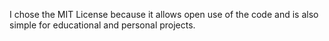 I chose the MIT License because it allows open use of the code and is also simple for educational and personal projects.
